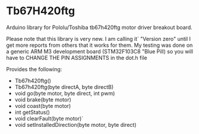 # Tb67H420ftg
Arduino library for Pololu/Toshiba tb67h420ftg motor driver breakout board.

Please note that this library is very new. I am calling it` "Version zero"
until I get more reports from others that it works for them. My testing was
done on a generic ARM M3 development board (STM32F103C8 "Blue Pill) so you will
have to CHANGE THE PIN ASSIGNMENTS in the dot.h file
 
Provides the following:
  * Tb67h420ftg()
  * Tb67h420ftg(byte directA, byte directB)
  * void go(byte motor, byte direct, int pwm)
  * void brake(byte motor)
  * void coast(byte motor)
  * int  getStatus()
  * void clearFault(byte motor)`
  * void setInstalledDirection(byte motor, byte direct)


